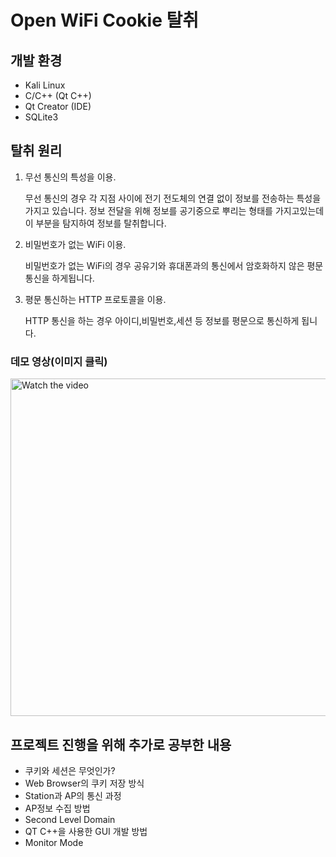 # Open WiFi Cookie 탈취

## 개발 환경

- Kali Linux
- C/C++ (Qt C++)
- Qt Creator (IDE)
- SQLite3

## 탈취 원리

1. 무선 통신의 특성을 이용.

   무선 통신의 경우 각 지점 사이에 전기 전도체의 연결 없이 정보를 전송하는 특성을 가지고 있습니다. 정보 전달을 위해 정보를 공기중으로 뿌리는 형태를 가지고있는데 이 부분을 탐지하여 정보를 탈취합니다.

2. 비밀번호가 없는 WiFi 이용.

   비밀번호가 없는 WiFi의 경우 공유기와 휴대폰과의 통신에서 암호화하지 않은 평문 통신을 하게됩니다. 

3. 평문 통신하는 HTTP 프로토콜을 이용.

   HTTP 통신을 하는 경우 아이디,비밀번호,세션 등 정보를 평문으로 통신하게 됩니다. 


### 데모 영상(이미지 클릭)
<a href="https://youtu.be/oUcoNEPx3X8" target="_blank">
 <img src="https://img.youtube.com/vi/oUcoNEPx3X8/sddefault.jpg" alt="Watch the video" width="740" height="540" />
</a>

</br>

## 프로젝트 진행을 위해 추가로 공부한 내용
- 쿠키와 세션은 무엇인가?
- Web Browser의 쿠키 저장 방식
- Station과 AP의 통신 과정
- AP정보 수집 방법
- Second Level Domain
- QT C++을 사용한 GUI 개발 방법
- Monitor Mode